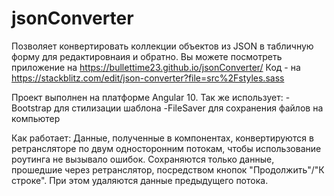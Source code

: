 # jsonConverter
 Позволяет конвертировать коллекции объектов из JSON в табличную форму для редактировнаия и обратно. 
 Вы можете посмотреть приложение на https://bullettime23.github.io/jsonConverter/
 Код - на https://stackblitz.com/edit/json-converter?file=src%2Fstyles.sass
 
Проект выполнен на платформе Angular 10. Так же использует:
-Bootstrap для стилизации шаблона
-FileSaver для сохранения файлов на компьютер

Как работает:
Данные, полученные в компонентах, конвертируются в ретрансляторе по двум односторонним потокам, чтобы использование роутинга не вызывало ошибок. Сохраняются только данные, прошедшие через ретранслятор, посредством кнопок "Продолжить"/"К строке". При этом удаляются данные предыдущего потока. 
